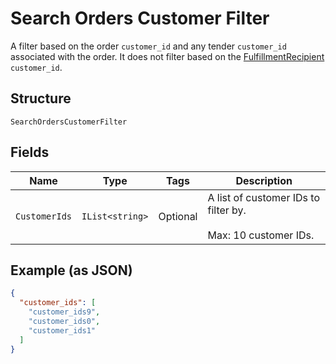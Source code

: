 
# Search Orders Customer Filter

A filter based on the order `customer_id` and any tender `customer_id`
associated with the order. It does not filter based on the
[FulfillmentRecipient](../../doc/models/fulfillment-recipient.md) `customer_id`.

## Structure

`SearchOrdersCustomerFilter`

## Fields

| Name | Type | Tags | Description |
|  --- | --- | --- | --- |
| `CustomerIds` | `IList<string>` | Optional | A list of customer IDs to filter by.<br><br>Max: 10 customer IDs. |

## Example (as JSON)

```json
{
  "customer_ids": [
    "customer_ids9",
    "customer_ids0",
    "customer_ids1"
  ]
}
```


